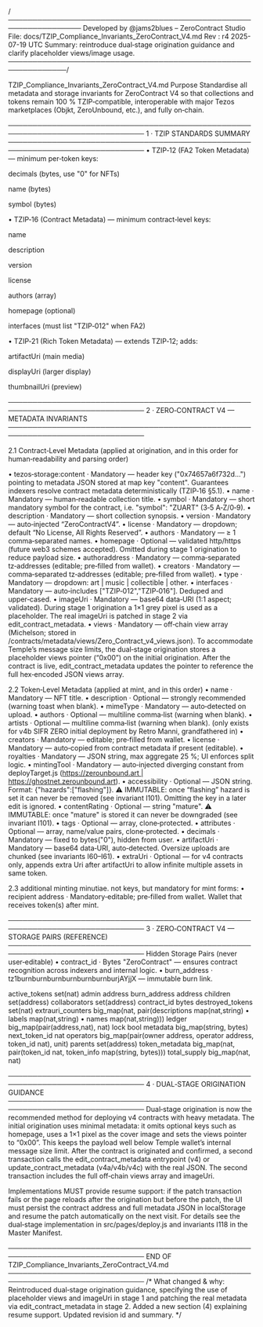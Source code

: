 /─────────────────────────────────────────────────────────────────
Developed by @jams2blues – ZeroContract Studio
File: docs/TZIP_Compliance_Invariants_ZeroContract_V4.md
Rev : r4 2025-07-19 UTC
Summary: reintroduce dual‑stage origination guidance and clarify placeholder views/image usage.
──────────────────────────────────────────────────────────────/

TZIP_Compliance_Invariants_ZeroContract_V4.md
Purpose
Standardise all metadata and storage invariants for ZeroContract V4 so that
collections and tokens remain 100 % TZIP‑compatible, interoperable with major
Tezos marketplaces (Objkt, ZeroUnbound, etc.), and fully on‑chain.

──────────────────────────────────────────────────────────────────────────────
1 · TZIP STANDARDS SUMMARY
──────────────────────────────────────────────────────────────────────────────
• TZIP‑12 (FA2 Token Metadata) — minimum per‑token keys:

decimals (bytes, use "0" for NFTs)

name (bytes)

symbol (bytes)

• TZIP‑16 (Contract Metadata) — minimum contract‑level keys:

name

description

version

license

authors (array)

homepage (optional)

interfaces (must list "TZIP‑012" when FA2)

• TZIP‑21 (Rich Token Metadata) — extends TZIP‑12; adds:

artifactUri (main media)

displayUri (larger display)

thumbnailUri (preview)

──────────────────────────────────────────────────────────────────────────────
2 · ZERO‑CONTRACT V4 — METADATA INVARIANTS
──────────────────────────────────────────────────────────────────────────────

2.1 Contract‑Level Metadata
(applied at origination, and in this order for human‑readability and parsing order)

• tezos‑storage:content · Mandatory — header key ("0x74657a6f732d…") pointing to
metadata JSON stored at map key "content". Guarantees indexers resolve
contract metadata deterministically (TZIP‑16 §5.1).
• name · Mandatory — human‑readable collection title.
• symbol · Mandatory — short mandatory symbol for the contract, i.e. "symbol": "ZUART" (3‑5 A‑Z/0‑9).
• description · Mandatory — short collection synopsis.
• version · Mandatory — auto‑injected “ZeroContractV4”.
• license · Mandatory — dropdown; default “No License, All Rights Reserved”.
• authors · Mandatory — ≥ 1 comma‑separated names.
• homepage · Optional — validated http/https (future web3 schemes accepted). Omitted during stage 1 origination to reduce payload size.
• authoraddress · Mandatory — comma‑separated tz‑addresses (editable; pre‑filled from wallet).
• creators · Mandatory — comma‑separated tz‑addresses (editable; pre‑filled from wallet).
• type · Mandatory — dropdown: art | music | collectible | other.
• interfaces · Mandatory — auto‑includes ["TZIP‑012","TZIP‑016"]. Deduped and upper‑cased.
• imageUri · Mandatory — base64 data‑URI (1:1 aspect; validated). During stage 1 origination a 1×1 grey pixel is used as a placeholder. The real imageUri is patched in stage 2 via edit_contract_metadata.
• views · Mandatory — off‑chain view array (Michelson; stored in
/contracts/metadata/views/Zero_Contract_v4_views.json). To accommodate Temple’s message size limits, the dual‑stage origination stores a placeholder views pointer (“0x00”) on the initial origination. After the contract is live, edit_contract_metadata updates the pointer to reference the full hex‑encoded JSON views array.

2.2 Token‑Level Metadata (applied at mint, and in this order)
• name · Mandatory — NFT title.
• description · Optional — strongly recommended (warning toast when blank).
• mimeType · Mandatory — auto‑detected on upload.
• authors · Optional — multiline comma‑list (warning when blank).
• artists · Optional — multiline comma‑list (warning when blank). (only exists for v4b SIFR ZERO initial deployment by Retro Manni, grandfathered in)
• creators · Mandatory — editable; pre‑filled from wallet.
• license · Mandatory — auto‑copied from contract metadata if present (editable).
• royalties · Mandatory — JSON string, max aggregate 25 %; UI enforces split logic.
• mintingTool · Mandatory — auto‑injected diverging constant from deployTarget.js (https://zerounbound.art | https://ghostnet.zerounbound.art).
• accessibility · Optional — JSON string. Format: {"hazards":["flashing"]}. ⚠ IMMUTABLE: once “flashing” hazard is set it can never be removed (see invariant I101). Omitting the key in a later edit is ignored.
• contentRating · Optional — string "mature". ⚠ IMMUTABLE: once "mature" is stored it can never be downgraded (see invariant I101).
• tags · Optional — array, clone‑protected.
• attributes · Optional — array, name/value pairs, clone‑protected.
• decimals · Mandatory — fixed to bytes("0"), hidden from user.
• artifactUri · Mandatory — base64 data‑URI, auto‑detected. Oversize uploads are chunked (see invariants I60–I61).
• extraUri · Optional — for v4 contracts only, appends extra Uri after artifactUri to allow infinite multiple assets in same token.

2.3 additional minting minutiae. not keys, but mandatory for mint forms:
• recipient address · Mandatory‑editable; pre‑filled from wallet. Wallet that receives token(s) after mint.

──────────────────────────────────────────────────────────────────────────────
3 · ZERO‑CONTRACT V4 — STORAGE PAIRS (REFERENCE)
──────────────────────────────────────────────────────────────────────────────
Hidden Storage Pairs (never user‑editable)
• contract_id · Bytes "ZeroContract" — ensures contract recognition across indexers and internal logic.
• burn_address · tz1burnburnburnburnburnburnburjAYjjX — immutable burn link.

active_tokens set(nat)
admin address
burn_address address
children set(address)
collaborators set(address)
contract_id bytes
destroyed_tokens set(nat)
extrauri_counters big_map(nat, pair(descriptions map(nat,string) • labels map(nat,string) • names map(nat,string)))
ledger big_map(pair(address,nat), nat)
lock bool
metadata big_map(string, bytes)
next_token_id nat
operators big_map(pair(owner address, operator address, token_id nat), unit)
parents set(address)
token_metadata big_map(nat, pair(token_id nat, token_info map(string, bytes)))
total_supply big_map(nat, nat)

──────────────────────────────────────────────────────────────────────────────
4 · DUAL‑STAGE ORIGINATION GUIDANCE
──────────────────────────────────────────────────────────────────────────────
Dual‑stage origination is now the recommended method for deploying v4 contracts with heavy metadata. The initial origination uses minimal metadata: it omits optional keys such as homepage, uses a 1×1 pixel as the cover image and sets the views pointer to “0x00”. This keeps the payload well below Temple wallet’s internal message size limit. After the contract is originated and confirmed, a second transaction calls the edit_contract_metadata entrypoint (v4) or update_contract_metadata (v4a/v4b/v4c) with the real JSON. The second transaction includes the full off‑chain views array and imageUri.

Implementations MUST provide resume support: if the patch transaction fails or the page reloads after the origination but before the patch, the UI must persist the contract address and full metadata JSON in localStorage and resume the patch automatically on the next visit. For details see the dual‑stage implementation in src/pages/deploy.js and invariants I118 in the Master Manifest.

──────────────────────────────────────────────────────────────────────────────
END OF TZIP_Compliance_Invariants_ZeroContract_V4.md
──────────────────────────────────────────────────────────────────────────────
/* What changed & why: Reintroduced dual‑stage origination guidance, specifying the use of placeholder views and imageUri in stage 1 and patching the real metadata via edit_contract_metadata in stage 2. Added a new section (4) explaining resume support. Updated revision id and summary. */